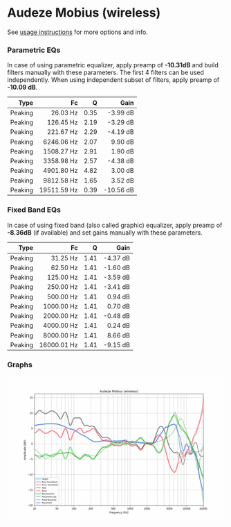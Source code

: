 # Audeze Mobius (wireless)
See [usage instructions](https://github.com/jaakkopasanen/AutoEq#usage) for more options and info.

### Parametric EQs
In case of using parametric equalizer, apply preamp of **-10.31dB** and build filters manually
with these parameters. The first 4 filters can be used independently.
When using independent subset of filters, apply preamp of **-10.09 dB**.

| Type    | Fc          |    Q | Gain      |
|--------:|------------:|-----:|----------:|
| Peaking | 26.03 Hz    | 0.35 | -3.99 dB  |
| Peaking | 126.45 Hz   | 2.19 | -3.29 dB  |
| Peaking | 221.67 Hz   | 2.29 | -4.19 dB  |
| Peaking | 6246.06 Hz  | 2.07 | 9.90 dB   |
| Peaking | 1508.27 Hz  | 2.91 | 1.90 dB   |
| Peaking | 3358.98 Hz  | 2.57 | -4.38 dB  |
| Peaking | 4901.80 Hz  | 4.82 | 3.00 dB   |
| Peaking | 9812.58 Hz  | 1.65 | 3.52 dB   |
| Peaking | 19511.59 Hz | 0.39 | -10.56 dB |

### Fixed Band EQs
In case of using fixed band (also called graphic) equalizer, apply preamp of **-8.36dB**
(if available) and set gains manually with these parameters.

| Type    | Fc          |    Q | Gain     |
|--------:|------------:|-----:|---------:|
| Peaking | 31.25 Hz    | 1.41 | -4.37 dB |
| Peaking | 62.50 Hz    | 1.41 | -1.60 dB |
| Peaking | 125.00 Hz   | 1.41 | -3.59 dB |
| Peaking | 250.00 Hz   | 1.41 | -3.41 dB |
| Peaking | 500.00 Hz   | 1.41 | 0.94 dB  |
| Peaking | 1000.00 Hz  | 1.41 | 0.70 dB  |
| Peaking | 2000.00 Hz  | 1.41 | -0.48 dB |
| Peaking | 4000.00 Hz  | 1.41 | 0.24 dB  |
| Peaking | 8000.00 Hz  | 1.41 | 8.66 dB  |
| Peaking | 16000.01 Hz | 1.41 | -9.15 dB |

### Graphs
![](./Audeze%20Mobius%20(wireless).png)